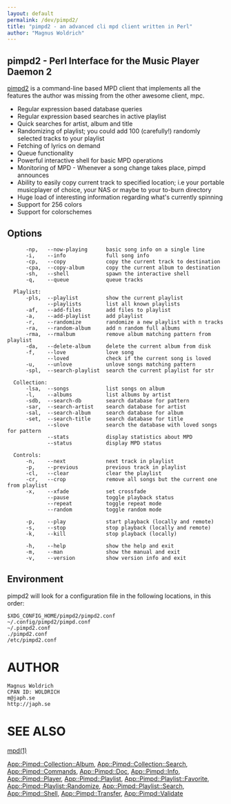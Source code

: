 ```yaml
---
layout: default
permalink: /dev/pimpd2/
title: "pimpd2 - an advanced cli mpd client written in Perl"
author: "Magnus Woldrich"
---
```


pimpd2 - Perl Interface for the Music Player Daemon 2
-----------------------------------------------------

[pimpd2](https://github.com/trapd00r/pimpd2) is a command-line based MPD client that implements all the features the author was missing from the
other awesome client, mpc.

* Regular expression based database queries
* Regular expression based searches in active playlist
* Quick searches for artist, album and title
* Randomizing of playlist; you could add 100 (carefully!) randomly selected tracks to your playlist
* Fetching of lyrics on demand
* Queue functionality
* Powerful interactive shell for basic MPD operations
* Monitoring of MPD - Whenever a song change takes place, pimpd announces
* Ability to easily copy current track to specified location; i.e your
  portable musicplayer of choice, your NAS or maybe to your to-burn directory
* Huge load of interesting information regarding what's currently spinning
* Support for 256 colors
* Support for colorschemes


Options
-------

          -np,   --now-playing      basic song info on a single line
          -i,    --info             full song info
          -cp,   --copy             copy the current track to destination
          -cpa,  --copy-album       copy the current album to destination
          -sh,   --shell            spawn the interactive shell
          -q,    --queue            queue tracks

      Playlist:
          -pls,  --playlist         show the current playlist
                 --playlists        list all known playlists
          -af,   --add-files        add files to playlist
          -a,    --add-playlist     add playlist
          -r,    --randomize        randomize a new playlist with n tracks
          -ra,   --random-album     add n random full albums
          -rma,  --rmalbum          remove album matching pattern from playlist
          -da,   --delete-album     delete the current album from disk
          -f,    --love             love song
                 --loved            check if the current song is loved
          -u,    --unlove           unlove songs matching pattern
          -spl,  --search-playlist  search the current playlist for str

      Collection:
          -lsa,  --songs            list songs on album
          -l,    --albums           list albums by artist
          -sdb,  --search-db        search database for pattern
          -sar,  --search-artist    search database for artist
          -sal,  --search-album     search database for album
          -set,  --search-title     search database for title
                 --slove            search the database with loved songs for pattern
                 --stats            display statistics about MPD
                 --status           display MPD status

      Controls:
          -n,    --next             next track in playlist
          -p,    --previous         previous track in playlist
          -cl,   --clear            clear the playlist
          -cr,   --crop             remove all songs but the current one from playlist
          -x,    --xfade            set crossfade
                 --pause            toggle playback status
                 --repeat           toggle repeat mode
                 --random           toggle random mode

          -p,    --play             start playback (locally and remote)
          -s,    --stop             stop playback (locally and remote)
          -k,    --kill             stop playback (locally)

          -h,    --help             show the help and exit
          -m,    --man              show the manual and exit
          -v,    --version          show version info and exit




Environment
-----------

pimpd2 will look for a configuration file in the following locations, in this
order:

    $XDG_CONFIG_HOME/pimpd2/pimpd2.conf
    ~/.config/pimpd2/pimpd.conf
    ~/.pimpd2.conf
    ./pimpd2.conf
    /etc/pimpd2.conf

# AUTHOR

    Magnus Woldrich
    CPAN ID: WOLDRICH
    m@japh.se
    http://japh.se


# SEE ALSO

[mpd(1)](http://man.he.net/man1/mpd)

[App::Pimpd::Collection::Album](https://metacpan.org/pod/App::Pimpd::Collection::Album), [App::Pimpd::Collection::Search](https://metacpan.org/pod/App::Pimpd::Collection::Search),
[App::Pimpd::Commands](https://metacpan.org/pod/App::Pimpd::Commands), [App::Pimpd::Doc](https://metacpan.org/pod/App::Pimpd::Doc), [App::Pimpd::Info](https://metacpan.org/pod/App::Pimpd::Info),
[App::Pimpd::Player](https://metacpan.org/pod/App::Pimpd::Player), [App::Pimpd::Playlist](https://metacpan.org/pod/App::Pimpd::Playlist),
[App::Pimpd::Playlist::Favorite](https://metacpan.org/pod/App::Pimpd::Playlist::Favorite), [App::Pimpd::Playlist::Randomize](https://metacpan.org/pod/App::Pimpd::Playlist::Randomize),
[App::Pimpd::Playlist::Search](https://metacpan.org/pod/App::Pimpd::Playlist::Search), [App::Pimpd::Shell](https://metacpan.org/pod/App::Pimpd::Shell), [App::Pimpd::Transfer](https://metacpan.org/pod/App::Pimpd::Transfer),
[App::Pimpd::Validate](https://metacpan.org/pod/App::Pimpd::Validate)
